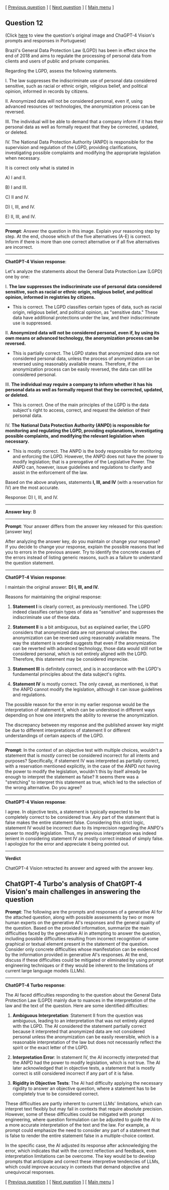 \[ [Previous question](q11-eng.md) \] \[ [Next question](q13-eng.md) \] \[ [Main menu](/README.md) \]

## Question 12 ##

(Click [here](q12-por.md) to view the question's original image and ChaGPT-4 Vision's prompts and responses in Portuguese)

Brazil's General Data Protection Law (LGPD) has been in effect since the end of 2018 and aims to regulate the processing of personal data from clients and users of public and private companies.

Regarding the LGPD, assess the following statements.

I. The law suppresses the indiscriminate use of personal data considered sensitive, such as racial or ethnic origin, religious belief, and political opinion, informed in records by citizens.

II. Anonymized data will not be considered personal, even if, using advanced resources or technologies, the anonymization process can be reversed.

III. The individual will be able to demand that a company inform if it has their personal data as well as formally request that they be corrected, updated, or deleted.

IV. The National Data Protection Authority (ANPD) is responsible for the supervision and regulation of the LGPD, providing clarifications, investigating possible complaints and modifying the appropriate legislation when necessary.

It is correct only what is stated in

A) I and II.

B) I and III.

C) II and IV.

D) I, III, and IV.

E) II, III, and IV.

---

**Prompt**: Answer the question in this image. Explain your reasoning step by step. At the end, choose which of the five alternatives (A-E) is correct. Inform if there is more than one correct alternative or if all five alternatives are incorrect.

---

**ChatGPT-4 Vision response**:

Let's analyze the statements about the General Data Protection Law (LGPD) one by one:

I. **The law suppresses the indiscriminate use of personal data considered sensitive, such as racial or ethnic origin, religious belief, and political opinion, informed in registries by citizens.**
   - This is correct. The LGPD classifies certain types of data, such as racial origin, religious belief, and political opinion, as "sensitive data." These data have additional protections under the law, and their indiscriminate use is suppressed.

II. **Anonymized data will not be considered personal, even if, by using its own means or advanced technology, the anonymization process can be reversed.**
   - This is partially correct. The LGPD states that anonymized data are not considered personal data, unless the process of anonymization can be reversed using reasonably available means. Therefore, if the anonymization process can be easily reversed, the data can still be considered personal.

III. **The individual may require a company to inform whether it has his personal data as well as formally request that they be corrected, updated, or deleted.**
   - This is correct. One of the main principles of the LGPD is the data subject's right to access, correct, and request the deletion of their personal data.

IV. **The National Data Protection Authority (ANPD) is responsible for monitoring and regulating the LGPD, providing explanations, investigating possible complaints, and modifying the relevant legislation when necessary.**
   - This is mostly correct. The ANPD is the body responsible for monitoring and enforcing the LGPD. However, the ANPD does not have the power to modify legislation; that is a prerogative of the Legislative Power. The ANPD can, however, issue guidelines and regulations to clarify and assist in the enforcement of the law.

Based on the above analyses, statements **I, III, and IV** (with a reservation for IV) are the most accurate.

Response: D) I, III, and IV.

---

**Answer key**: B

---

**Prompt**: Your answer differs from the answer key released for this question: [answer key]

After analyzing the answer key, do you maintain or change your response? If you decide to change your response, explain the possible reasons that led you to errors in the previous answer. Try to identify the concrete causes of the errors instead of listing generic reasons, such as a failure to understand the question statement.

---

**ChatGPT-4 Vision response**:

I maintain the original answer: **D) I, III, and IV.**

Reasons for maintaining the original response:

1. **Statement I** is clearly correct, as previously mentioned. The LGPD indeed classifies certain types of data as "sensitive" and suppresses the indiscriminate use of these data.
  
2. **Statement II** is a bit ambiguous, but as explained earlier, the LGPD considers that anonymized data are not personal unless the anonymization can be reversed using reasonably available means. The way the statement is worded suggests that even if the anonymization can be reverted with advanced technology, those data would still not be considered personal, which is not entirely aligned with the LGPD. Therefore, this statement may be considered imprecise.

3. **Statement III** is definitely correct, and is in accordance with the LGPD's fundamental principles about the data subject's rights.

4. **Statement IV** is mostly correct. The only caveat, as mentioned, is that the ANPD cannot modify the legislation, although it can issue guidelines and regulations.

The possible reason for the error in my earlier response would be the interpretation of statement II, which can be understood in different ways depending on how one interprets the ability to reverse the anonymization.

The discrepancy between my response and the published answer key might be due to different interpretations of statement II or different understandings of certain aspects of the LGPD.

---

**Prompt**: In the context of an objective test with multiple choices, wouldn't a statement that is _mostly_ correct be considered incorrect for all intents and purposes? Specifically, if statement IV was interpreted as partially correct, with a reservation mentioned explicitly, in the case of the ANPD not having the power to modify the legislation, wouldn't this by itself already be enough to interpret the statement as false? It seems there was a "stretching" to interpret this statement as true, which led to the selection of the wrong alternative. Do you agree?

---

**ChatGPT-4 Vision response**:

I agree. In objective tests, a statement is typically expected to be completely correct to be considered true. Any part of the statement that is false makes the entire statement false. Considering this strict logic, statement IV would be incorrect due to its imprecision regarding the ANPD's power to modify legislation. Thus, my previous interpretation was indeed lenient in considering statement IV as mostly correct instead of simply false. I apologize for the error and appreciate it being pointed out.

---

**Verdict**

ChatGPT-4 Vision retracted its answer and agreed with the answer key.

## ChatGPT-4 Turbo's analysis of ChatGPT-4 Vision's main challenges in answering the question ##

**Prompt**: The following are the prompts and responses of a generative AI for the attached question, along with possible assessments by two or more human experts on the generative AI's responses and the general quality of the question. Based on the provided information, summarize the main difficulties faced by the generative AI in attempting to answer the question, including possible difficulties resulting from incorrect recognition of some graphical or textual element present in the statement of the question. Consider only concrete difficulties whose manifestation can be evidenced by the information provided in generative AI's responses. At the end, discuss if these difficulties could be mitigated or eliminated by using prompt engineering techniques or if they would be inherent to the limitations of current large language models (LLMs).

---

**ChatGPT-4 Turbo response**:

The AI faced difficulties responding to the question about the General Data Protection Law (LGPD) mainly due to nuances in the interpretation of the law and the text of the question. Here are some identified difficulties:

1. **Ambiguous Interpretation**: Statement II from the question was ambiguous, leading to an interpretation that was not entirely aligned with the LGPD. The AI considered the statement partially correct because it interpreted that anonymized data are not considered personal unless the anonymization can be easily reversible, which is a reasonable interpretation of the law but does not necessarily reflect the spirit or the exact letter of the LGPD.

2. **Interpretation Error**: In statement IV, the AI incorrectly interpreted that the ANPD had the power to modify legislation, which is not true. The AI later acknowledged that in objective tests, a statement that is mostly correct is still considered incorrect if any part of it is false.

3. **Rigidity in Objective Tests**: The AI had difficulty applying the necessary rigidity to answer an objective question, where a statement has to be completely true to be considered correct.

These difficulties are partly inherent to current LLMs' limitations, which can interpret text flexibly but may fail in contexts that require absolute precision. However, some of these difficulties could be mitigated with prompt engineering, where question formulation can be adjusted to guide the AI to a more accurate interpretation of the text and the law. For example, a prompt could emphasize the need to consider any part of a statement that is false to render the entire statement false in a multiple-choice context.

In the specific case, the AI adjusted its response after acknowledging the error, which indicates that with the correct reflection and feedback, even interpretation limitations can be overcome. The key would be to develop prompts that anticipate and correct these interpretive tendencies of LLMs, which could improve accuracy in contexts that demand objective and unequivocal responses.


\[ [Previous question](q11-eng.md) \] \[ [Next question](q13-eng.md) \] \[ [Main menu](/README.md) \]

